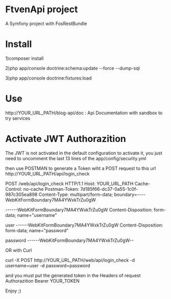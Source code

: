 FtvenApi project
==========

A Symfony project with FosRestBundle


Install
=======

1)composer install

2)php app/console doctrine:schema:update --force --dump-sql

3)php app/console doctrine:fixtures:load

Use
===
http://YOUR_URL_PATH/blog-api/doc : Api Documentation with sandbox to try services


Activate JWT Authorazition
==========================

The JWT is not activated in the default configuration
to activate it, you just need to uncomment the last 13 lines of the app/config/security.yml

then use POSTMAN to generate a Token wiht a POST request to this url
http://YOUR_URL_PATH/api/login_check

POST /web/api/login_check HTTP/1.1
Host: YOUR_URL_PATH
Cache-Control: no-cache
Postman-Token: 7d185f66-dc37-0a55-1c0f-987c305ea898
Content-Type: multipart/form-data; boundary=----WebKitFormBoundary7MA4YWxkTrZu0gW

------WebKitFormBoundary7MA4YWxkTrZu0gW
Content-Disposition: form-data; name="username"

user
------WebKitFormBoundary7MA4YWxkTrZu0gW
Content-Disposition: form-data; name="password"

password
------WebKitFormBoundary7MA4YWxkTrZu0gW--

OR
with Curl

curl -X POST http://YOUR_URL_PATH/web/api/login_check -d username=user -d password=password

and you must put the generated token in the Headers of request
Authorazition Bearer YOUR_TOKEN




Enjoy ;)